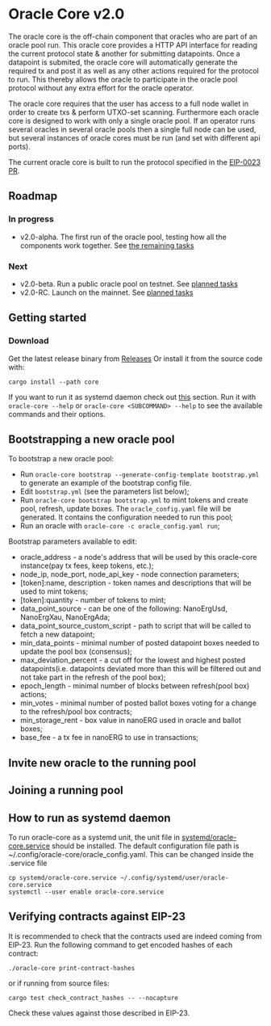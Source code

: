 # Oracle Core v2.0

The oracle core is the off-chain component that oracles who are part of an oracle pool run. This oracle core provides a HTTP API interface for reading the current protocol state & another for submitting datapoints. Once a datapoint is submited, the oracle core will automatically generate the required tx and post it as well as any other actions required for the protocol to run. This thereby allows the oracle to participate in the oracle pool protocol without any extra effort for the oracle operator.

The oracle core requires that the user has access to a full node wallet in order to create txs & perform UTXO-set scanning. Furthermore each oracle core is designed to work with only a single oracle pool. If an operator runs several oracles in several oracle pools then a single full node can be used, but several instances of oracle cores must be run (and set with different api ports).

The current oracle core is built to run the protocol specified in the [EIP-0023 PR](https://github.com/ergoplatform/eips/pull/41).

## Roadmap
### In progress
- v2.0-alpha. The first run of the oracle pool, testing how all the components work together. See [the remaining tasks](https://github.com/ergoplatform/oracle-core/milestone/1)
### Next
- v2.0-beta. Run a public oracle pool on testnet. See [planned tasks](https://github.com/ergoplatform/oracle-core/milestone/5)
- v2.0-RC. Launch on the mainnet. See [planned tasks](https://github.com/ergoplatform/oracle-core/milestone/4)


## Getting started
### Download
Get the latest release binary from [Releases](https://github.com/ergoplatform/oracle-core/releases)
Or install it from the source code with:
``` console
cargo install --path core
```
If you want to run it as systemd daemon check out [this](https://github.com/ergoplatform/oracle-core#how-to-run-as-systemd-daemon) section.
Run it with `oracle-core --help` or `oracle-core <SUBCOMMAND> --help` to see the available commands and their options.

## Bootstrapping a new oracle pool
To bootstrap a new oracle pool:
- Run `oracle-core bootstrap --generate-config-template bootstrap.yml` to generate an example of the bootstrap config file.
- Edit `bootstrap.yml` (see the parameters list below);
- Run `oracle-core bootstrap bootstrap.yml` to mint tokens and create pool, refresh, update boxes. The `oracle_config.yaml` file will be generated. It contains the configuration needed to run this pool;
- Run an oracle with `oracle-core -c oracle_config.yaml run`;

Bootstrap parameters available to edit:
- oracle_address - a node's address that will be used by this oracle-core instance(pay tx fees, keep tokens, etc.);
- node_ip, node_port, node_api_key - node connection parameters;
- [token]:name, description - token names and descriptions that will be used to mint tokens;
- [token]:quantity - number of tokens to mint;
- data_point_source - can be one of the following: NanoErgUsd, NanoErgXau, NanoErgAda;
- data_point_source_custom_script - path to script that will be called to fetch a new datapoint;
- min_data_points - minimal number of posted datapoint boxes needed to update the pool box (consensus);
- max_deviation_percent - a cut off for the lowest and highest posted datapoints(i.e. datapoints deviated more than this will be filtered out and not take part in the refresh of the pool box);
- epoch_length - minimal number of blocks between refresh(pool box) actions;
- min_votes - minimal number of posted ballot boxes voting for a change to the refresh/pool box contracts;
- min_storage_rent - box value in nanoERG used in oracle and ballot boxes;
- base_fee - a tx fee in nanoERG to use in transactions;


## Invite new oracle to the running pool

## Joining a running pool




## How to run as systemd daemon
To run oracle-core as a systemd unit, the unit file in [systemd/oracle-core.service](systemd/oracle-core.service) should be installed.
The default configuration file path is ~/.config/oracle-core/oracle_config.yaml. This can be changed inside the .service file

``` console
cp systemd/oracle-core.service ~/.config/systemd/user/oracle-core.service
systemctl --user enable oracle-core.service
```

## Verifying contracts against EIP-23

It is recommended to check that the contracts used are indeed coming from EIP-23. Run the following command to get encoded hashes of each contract:
```console
./oracle-core print-contract-hashes
```
or if running from source files:
```console
cargo test check_contract_hashes -- --nocapture
```

Check these values against those described in EIP-23.
